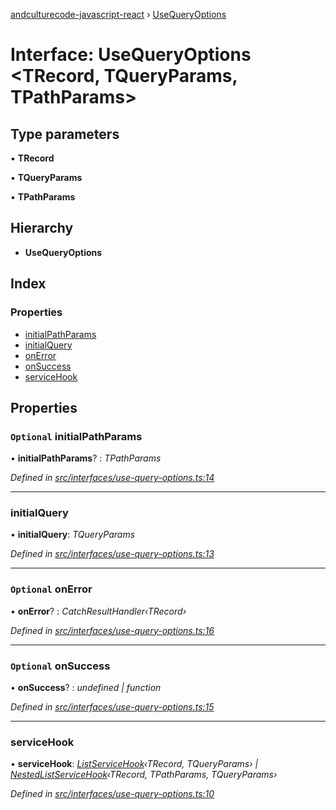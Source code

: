 [andculturecode-javascript-react](../README.md) › [UseQueryOptions](usequeryoptions.md)

# Interface: UseQueryOptions <**TRecord, TQueryParams, TPathParams**>

## Type parameters

▪ **TRecord**

▪ **TQueryParams**

▪ **TPathParams**

## Hierarchy

* **UseQueryOptions**

## Index

### Properties

* [initialPathParams](usequeryoptions.md#optional-initialpathparams)
* [initialQuery](usequeryoptions.md#initialquery)
* [onError](usequeryoptions.md#optional-onerror)
* [onSuccess](usequeryoptions.md#optional-onsuccess)
* [serviceHook](usequeryoptions.md#servicehook)

## Properties

### `Optional` initialPathParams

• **initialPathParams**? : *TPathParams*

*Defined in [src/interfaces/use-query-options.ts:14](https://github.com/AndcultureCode/AndcultureCode.JavaScript.React/blob/bf780d8/src/interfaces/use-query-options.ts#L14)*

___

###  initialQuery

• **initialQuery**: *TQueryParams*

*Defined in [src/interfaces/use-query-options.ts:13](https://github.com/AndcultureCode/AndcultureCode.JavaScript.React/blob/bf780d8/src/interfaces/use-query-options.ts#L13)*

___

### `Optional` onError

• **onError**? : *CatchResultHandler‹TRecord›*

*Defined in [src/interfaces/use-query-options.ts:16](https://github.com/AndcultureCode/AndcultureCode.JavaScript.React/blob/bf780d8/src/interfaces/use-query-options.ts#L16)*

___

### `Optional` onSuccess

• **onSuccess**? : *undefined | function*

*Defined in [src/interfaces/use-query-options.ts:15](https://github.com/AndcultureCode/AndcultureCode.JavaScript.React/blob/bf780d8/src/interfaces/use-query-options.ts#L15)*

___

###  serviceHook

• **serviceHook**: *[ListServiceHook](../README.md#listservicehook)‹TRecord, TQueryParams› | [NestedListServiceHook](../README.md#nestedlistservicehook)‹TRecord, TPathParams, TQueryParams›*

*Defined in [src/interfaces/use-query-options.ts:10](https://github.com/AndcultureCode/AndcultureCode.JavaScript.React/blob/bf780d8/src/interfaces/use-query-options.ts#L10)*
